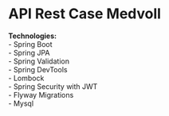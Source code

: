 <h1>API Rest Case Medvoll</h1>
<b>Technologies:</b>
<br>
- Spring Boot<br>
- Spring JPA<br>
- Spring Validation<br>
- Spring DevTools<br>
- Lombock<br>
- Spring Security with JWT<br>
- Flyway Migrations<br>
- Mysql


